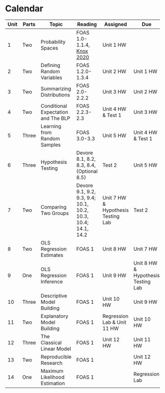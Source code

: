 # Calendar 

| Unit | Parts | Topic                               | Reading                                                                                     | Assigned                    | Due                                |
|------|-------|-------------------------------------|---------------------------------------------------------------------------------------------|-----------------------------|------------------------------------|
| 1    | Two   | Probability Spaces                  | FOAS 1.0-1.1.4, [Knox 2020](https://github.com/mids-w203/reading/blob/master/knox.2020.pdf) | Unit 1 HW                   |                                    |
| 2    | Two   | Defining Random Variables           | FOAS 1.2.0-1.3.4                                                                            | Unit 2 HW                   | Unit 1 HW                          |
| 3    | Two   | Summarizing Distributions           | FOAS 2.0-2.2.2                                                                              | Unit 3 HW                   | Unit 2 HW                          |
| 4    | Two   | Conditional Expectation and The BLP | FOAS 2.2.3-2.3                                                                              | Unit 4 HW & Test 1          | Unit 3 HW                          |
| 5    | Three | Learning from Random Samples        | FOAS 3.0-3.3                                                                                | Unit 5 HW                   | Unit 4 HW & Test 1                 |
| 6    | Three | Hypothesis Testing                  | Devore 8.1, 8.2, 8.3, 8.4, (Optional 8.5)                                                   | Test 2                      | Unit 5 HW                          |
| 7    | Two   | Comparing Two Groups                | Devore 9.1, 9.2, 9.3, 9.4; 10.1, 10.2, 10.3, 10.4; 14.1, 14.2                               | Unit 7 HW & Hypothesis Testing Lab  | Test 2                             |
| 8    | Two   | OLS Regression Estimates            | FOAS 1                                                                                      | Unit 8 HW                   | Unit 7 HW                          |
| 9    | One   | OLS Regression Inference            | FOAS 1                                                                                      | Unit 9 HW                   | Unit 8 HW & Hypothesis Testing Lab |
| 10   | Three | Descriptive Model Building          | FOAS 1                                                                                      | Unit 10 HW                  | Unit 9 HW                          |
| 11   | Two   | Explanatory Model Building          | FOAS 1                                                                                      | Regression Lab & Unit 11 HW | Unit 10 HW                         |
| 12   | Three | The Classical Linear Model          | FOAS 1                                                                                      | Unit 12 HW                  | Unit 11 HW                         |
| 13   | Two   | Reproducible Research               | FOAS 1                                                                                      |                             | Unit 12 HW                         |
| 14   | One   | Maximum Likelihood Estimation       | FOAS 1                                                                                      |                             | Regression Lab                     |
